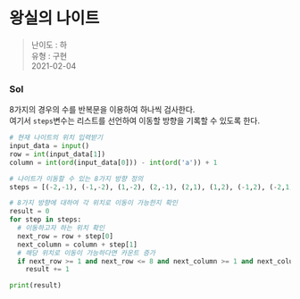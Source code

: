 # 왕실의 나이트
> 난이도 : 하   
> 유형 : 구현  
> 2021-02-04

### Sol
8가지의 경우의 수를 반복문을 이용하여 하나씩 검사한다.  
여기서 `steps`변수는 리스트를 선언하여 이동할 방향을 기록할 수 있도록 한다.
```python
# 현재 나이트의 위치 입력받기
input_data = input()
row = int(input_data[1])
column = int(ord(input_data[0])) - int(ord('a')) + 1

# 나이트가 이동할 수 있는 8가지 방향 정의
steps = [(-2,-1), (-1,-2), (1,-2), (2,-1), (2,1), (1,2), (-1,2), (-2,1)] 

# 8가지 방향에 대하여 각 위치로 이동이 가능한지 확인
result = 0
for step in steps:
  # 이동하고자 하는 위치 확인
  next_row = row + step[0]
  next_column = column + step[1]
  # 해당 위치로 이동이 가능하다면 카운트 증가
  if next_row >= 1 and next_row <= 8 and next_column >= 1 and next_column <= 8:
    result += 1

print(result)
```